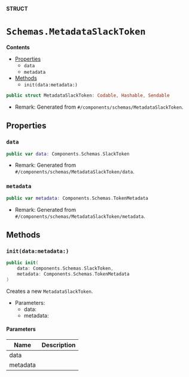 **STRUCT**

# `Schemas.MetadataSlackToken`

**Contents**

- [Properties](#properties)
  - `data`
  - `metadata`
- [Methods](#methods)
  - `init(data:metadata:)`

```swift
public struct MetadataSlackToken: Codable, Hashable, Sendable
```

- Remark: Generated from `#/components/schemas/MetadataSlackToken`.

## Properties
### `data`

```swift
public var data: Components.Schemas.SlackToken
```

- Remark: Generated from `#/components/schemas/MetadataSlackToken/data`.

### `metadata`

```swift
public var metadata: Components.Schemas.TokenMetadata
```

- Remark: Generated from `#/components/schemas/MetadataSlackToken/metadata`.

## Methods
### `init(data:metadata:)`

```swift
public init(
    data: Components.Schemas.SlackToken,
    metadata: Components.Schemas.TokenMetadata
)
```

Creates a new `MetadataSlackToken`.

- Parameters:
  - data:
  - metadata:

#### Parameters

| Name | Description |
| ---- | ----------- |
| data |  |
| metadata |  |